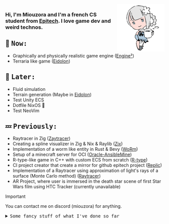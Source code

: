 <img src="kaine.png" width="30%" align="right">

### Hi, I'm Miouzora and I'm a french CS student from [Epitech](https://www.epitech.eu/). I love game dev and weird technos.

## 💬 <samp>Now:<samp>

- Graphically and physically realistic game engine ([Engine²](https://github.com/EngineSquared)) 
- Terraria like game ([Eidolon](https://github.com/Miou-zora/Eidolon))

## 💭 <samp>Later:<samp>

- Fluid simulation
- Terrain generation (Maybe in [Eidolon](https://github.com/Miou-zora/Eidolon))
- Test Unity ECS
- Dotfile NixOS 🌸
- Test NeoVim

## 💤 <samp>Previously:<samp>

- Raytracer in Zig ([Zaytracer](https://github.com/Miou-zora/Zaytracer))
- Creating a spline visualizer in Zig & Nix & Raylib ([Zix](https://github.com/Miou-zora/Zix))
- Implementation of a worm like entity in Rust & Bevy ([WoRm](https://github.com/Miou-zora/WoRm))
- Setup of a minecraft server for OCI ([Oracle-AnsibleMine](https://github.com/Miou-zora/Oracle-AnsibleMine))
- R-type-like game in C++ with custom ECS from scratch ([R-type](https://github.com/Miou-zora/R-Type))
- CI project creator that create a mirror for github epitech project ([Replic](https://github.com/Miou-zora/Replic))
- Implementation of a Raytracer using approximation of light's rays of a surface (Monte Carlo method) ([Raytracer](https://github.com/Miou-zora/Raytracer))
- AR Project, where user is immersed in the death star scene of first Star Wars film using HTC Tracker (currently unavailable)

> [!IMPORTANT]
> You can contact me on discord (miouzora) for anything.

<details>
<summary><samp>Some fancy stuff of what I've done so far</samp></summary>
<br>

## 🎮 <samp>Game Dev</samp>

![Unity](https://img.shields.io/badge/Unity-100000?style=for-the-badge&logo=unity&logoColor=white)
<a href="https://github.com/Miou-zora/R-Type" target="_blank"><img alt="Personal ECS" src="https://img.shields.io/badge/Personal_ECS-020752?&style=for-the-badge&logoColor=white" /></a>
![Bevy](https://img.shields.io/static/v1?style=for-the-badge&message=Bevy&color=232326&logo=Bevy&logoColor=FFFFFF&label=)
![Löve2D](https://img.shields.io/static/v1?style=for-the-badge&message=Löve2D&color=FFAAAA&logo=Löve2D&logoColor=FFAAAA&label=)
![Godot Engine](https://img.shields.io/static/v1?style=for-the-badge&message=Godot+Engine&color=478CBF&logo=Godot+Engine&logoColor=FFFFFF&label=)
![SFML/CSFML](https://img.shields.io/static/v1?style=for-the-badge&message=SFML/CSFML&color=567e25&logo=Löve2D&logoColor=567e25&label=)
![Raylib](https://img.shields.io/static/v1?style=for-the-badge&message=Raylib&color=000000&logo=Raylib&logoColor=FFFFFF&label=)

## ♾️ <samp>DevOps</samp>

![Docker](https://img.shields.io/badge/-❤️Docker-46a2f1?style=for-the-badge&logo=docker&logoColor=white)
![Ansible](https://img.shields.io/badge/❤️ansible-%231A1918.svg?style=for-the-badge&logo=ansible&logoColor=white)
![Kubernetes](https://img.shields.io/badge/kubernetes-%23326ce5.svg?style=for-the-badge&logo=kubernetes&logoColor=white)
![github actions](https://img.shields.io/badge/-Github_Actions-2088FF?style=for-the-badge&logo=github-actions&logoColor=white)
![Git](https://img.shields.io/badge/GIT-E44C30?style=for-the-badge&logo=git&logoColor=white)
![BitBucket](https://img.shields.io/badge/Bitbucket-0747a6?style=for-the-badge&logo=bitbucket&logoColor=white)
![Github](https://img.shields.io/badge/GitHub-100000?style=for-the-badge&logo=github&logoColor=white)
![GitLab](https://img.shields.io/badge/GitLab-330F63?style=for-the-badge&logo=gitlab&logoColor=white)
![GCP](https://img.shields.io/badge/Google_Cloud-4285F4?style=for-the-badge&logo=google-cloud&logoColor=white)
![Oracle](https://img.shields.io/badge/Oracle-F80000?style=for-the-badge&logo=oracle&logoColor=black)
![Jenkins](https://img.shields.io/badge/Jenkins-D24939?style=for-the-badge&logo=Jenkins&logoColor=white)
![TeamCity](https://img.shields.io/badge/TeamCity-000000?style=for-the-badge&logo=TeamCity&logoColor=white)
![Sonar](https://img.shields.io/badge/SonarLint-CB2029?style=for-the-badge&logo=sonarlint&logoColor=white)
![Terraform](https://img.shields.io/badge/terraform-%235835CC.svg?style=for-the-badge&logo=terraform&logoColor=white)

## 🌐 <samp>Languages</samp>
![C++](https://img.shields.io/badge/❤️c++-%2300599C.svg?style=for-the-badge&logo=c%2B%2B&logoColor=white)
![Java](https://img.shields.io/badge/Java-ED8B00?style=for-the-badge&logo=openjdk&logoColor=white)
![Python](https://img.shields.io/badge/python-3670A0?style=for-the-badge&logo=python&logoColor=ffdd54)
![C](https://img.shields.io/badge/C-00599C?style=for-the-badge&logo=c&logoColor=white)
![Zig](https://img.shields.io/badge/Zig-%23F7A41D.svg?style=for-the-badge&logo=zig&logoColor=white)
![C#](https://img.shields.io/badge/C%23-239120?style=for-the-badge&logo=c-sharp&logoColor=white)
![Haskell](https://img.shields.io/badge/Haskell-5D4F85?style=for-the-badge&logo=haskell&logoColor=white)
![TS](https://img.shields.io/badge/TypeScript-007ACC?style=for-the-badge&logo=typescript&logoColor=white)
![Lua](https://img.shields.io/badge/Lua-2C2D72?style=for-the-badge&logo=lua&logoColor=white)
![PHP](https://img.shields.io/badge/PHP-777BB4?style=for-the-badge&logo=php&logoColor=white)
![Shell Script](https://img.shields.io/badge/shell_script-%23121011.svg?style=for-the-badge&logo=gnu-bash&logoColor=white)
![JavaScript](https://img.shields.io/badge/JavaScript-323330?style=for-the-badge&logo=javascript&logoColor=F7DF1E)

## 🧩 <samp>Frameworks</samp>

![React](https://img.shields.io/badge/❤️React-20232A?style=for-the-badge&logo=react&logoColor=61DAFB)
![Next JS](https://img.shields.io/badge/Next-black?style=for-the-badge&logo=next.js&logoColor=white)
![VueJs](https://img.shields.io/badge/-VueJS-35495E?style=for-the-badge&logo=vuedotjs&logoColor=4FC08D)
![Nuxtjs](https://img.shields.io/badge/Nuxt-002E3B?style=for-the-badge&logo=nuxtdotjs&logoColor=#00DC82)
![React Native](https://img.shields.io/badge/React_Native-20232A?style=for-the-badge&logo=react&logoColor=61DAFB)
![Prisma](https://img.shields.io/badge/Prisma-3982CE?style=for-the-badge&logo=Prisma&logoColor=white)
![Hibernate](https://img.shields.io/badge/Hibernate-59666C?style=for-the-badge&logo=Hibernate&logoColor=white)
![Material](https://img.shields.io/badge/Material--UI-0081CB?style=for-the-badge&logo=material-ui&logoColor=white)
![BS](https://img.shields.io/badge/Bootstrap-563D7C?style=for-the-badge&logo=bootstrap&logoColor=white)
![TailWind](https://img.shields.io/badge/Tailwind_CSS-38B2AC?style=for-the-badge&logo=tailwind-css&logoColor=white)
![Node](https://img.shields.io/badge/Node.js-43853D?style=for-the-badge&logo=node.js&logoColor=white)
![Spring](https://img.shields.io/badge/-Spring-6DB33F?style=for-the-badge&logo=Spring&logoColor=white)

## ♦️ <samp>Others</samp>
![Fedora](https://img.shields.io/badge/Fedora-3C6EB4?style=for-the-badge&logo=fedora&logoColor=white)
![Jira](https://img.shields.io/badge/Jira-0052CC?style=for-the-badge&logo=Jira&logoColor=white)
![Notion](https://img.shields.io/badge/Notion-000000?style=for-the-badge&logo=notion&logoColor=white)
![vsc](https://img.shields.io/badge/Visual_Studio_Code-0078D4?style=for-the-badge&logo=visual%20studio%20code&logoColor=white)
![pycharm](https://img.shields.io/badge/PyCharm-000000.svg?&style=for-the-badge&logo=PyCharm&logoColor=white)
![intelliJ](https://img.shields.io/badge/IntelliJ_IDEA-000000.svg?style=for-the-badge&logo=intellij-idea&logoColor=white)
![emacs](https://img.shields.io/badge/Emacs-%237F5AB6.svg?&style=for-the-badge&logo=gnu-emacs&logoColor=white)
![Figma](https://img.shields.io/badge/Figma-F24E1E?style=for-the-badge&logo=figma&logoColor=white)
![PostGreSQL](https://img.shields.io/badge/PostgreSQL-316192?style=for-the-badge&logo=postgresql&logoColor=white)
![MariaDB](https://img.shields.io/badge/MariaDB-003545?style=for-the-badge&logo=mariadb&logoColor=white)
![Nix](https://img.shields.io/badge/NixOS🌸-5277C3?style=for-the-badge&logo=nixos&logoColor=white)

## 🍓 <samp>Jams</samp>

<a href="https://github.com/twingoof/MONKE" target="_blank"><img alt="EpitechJamSuccess" src="https://img.shields.io/badge/EpitechJam_Success_~_MONKEY-FFD700?&style=for-the-badge&logoColor=white" /></a>
<a href="https://github.com/Queng123/Jam" target="_blank"><img alt="EpitechJamBlue" src="https://img.shields.io/badge/EpitechJam_Blue_~_Blue-0000FF?&style=for-the-badge&logoColor=white" /></a>
<a href="https://github.com/Queng123/GGJ" target="_blank"><img alt="GlobalGameJamRoot" src="https://img.shields.io/badge/GlobalGameJam_Root_~_We_löve_root-8B4513?&style=for-the-badge&logoColor=white" /></a>
<a href="https://github.com/Miou-zora/Jam-10-02-2023" target="_blank"><img alt="EpitechJam10022023" src="https://img.shields.io/badge/EpitechJam_Super_Hero_~_Jammy-7186FF?&style=for-the-badge&logoColor=white" /></a>
<a href="https://github.com/Miou-zora/Hindi-Patas" target="_blank"><img alt="GameJam" src="https://img.shields.io/badge/EpitechJam_Game_~_Hindi_Patas-AA2430?&style=for-the-badge&logoColor=white" /></a>

## ❤️ <samp>Favourite Projects</samp>

<a href="https://github.com/Miou-zora/R-Type" target="_blank"><img alt="R-Type" src="https://img.shields.io/badge/R--Type-020752?&style=for-the-badge&logoColor=white" /></a>
<a href="https://github.com/Miou-zora/Replic" target="_blank"><img alt="Replic" src="https://img.shields.io/badge/Replic-FFD343?&style=for-the-badge&logoColor=white" /></a>
<a href="https://github.com/Miou-zora/Raytracer" target="_blank"><img alt="RayTracer" src="https://img.shields.io/badge/RayTracer-052196?&style=for-the-badge&logoColor=white" /></a>
<a href="https://github.com/Queng123/Project-DevFest" target="_blank"><img alt="DevFestProject" src="https://img.shields.io/badge/DevFest_~_Star_Wars-B8B8B8?&style=for-the-badge&logoColor=white" /></a>
<a href="https://github.com/Miou-zora/Jam-10-02-2023" target="_blank"><img alt="SuperHeroesJam" src="https://img.shields.io/badge/EpitechJam_Super_Heroes_~_Jammy-7186FF?&style=for-the-badge&logoColor=white" /></a>

## 📊 <samp>Some stats</samp>

<div align="center">
<img style="vertical-align: middle;" height="250em" src="https://github-readme-stats.vercel.app/api?username=Miou-zora&theme=chartreuse-dark&hide_border=true" />
<img style="vertical-align: middle;" height="250em" src="https://github-readme-stats.vercel.app/api/top-langs?username=Miou-zora&theme=chartreuse-dark&hide_border=true" />
<img align="center" src="https://github-readme-streak-stats.herokuapp.com/?user=Miou-zora&hide_border=true&currStreakNum=C3D1D9&theme=chartreuse-dark" alt="Miou-zora" />
</div>

</details>

